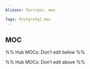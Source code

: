 ```yaml
---
Aliases: Постгрес, мок

Tags: PostgreSql moc
---
```





## MOC

%% Hub MOCs: Don’t edit below  %%

%% Hub MOCs: Don’t edit above  %%

